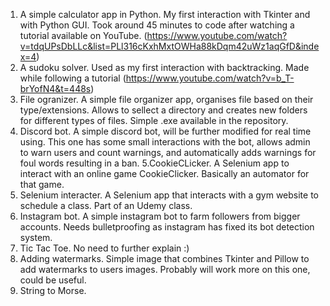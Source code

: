 1. A simple calculator app in Python. My first interaction with Tkinter and with Python GUI.
Took around 45 minutes to code after watching a tutorial available on YouTube. (https://www.youtube.com/watch?v=tdqUPsDbLLc&list=PLl316cKxhMxtOWHa88kDqm42uWz1aqGfD&index=4)
2. A sudoku solver. Used as my first interaction with backtracking. Made while following a tutorial (https://www.youtube.com/watch?v=b_T-brYofN4&t=448s)
3. File ogranizer. A simple file organizer app, organises file based on their type/extensions. Allows to sellect a directory and creates new folders for different types of files. Simple .exe available in the repository.
4. Discord bot. A simple discord bot, will be further modified for real time using. This one has some small interactions with the bot, allows admin to warn users and count warnings, and automatically adds warnings for foul words resulting in a ban. 
5.CookieCLicker. A Selenium app to interact with an online game CookieClicker. Basically an automator for that game. 
6. Selenium interacter. A Selenium app that interacts with a gym website to schedule a class. Part of an Udemy class.
7. Instagram bot. A simple instagram bot to farm followers from bigger accounts. Needs bulletproofing as instagram has fixed its bot detection system.
8. Tic Tac Toe. No need to further explain :)
9. Adding watermarks. Simple image that combines Tkinter and Pillow to add watermarks to users images. Probably will work more on this one, could be useful.
10. String to Morse.
